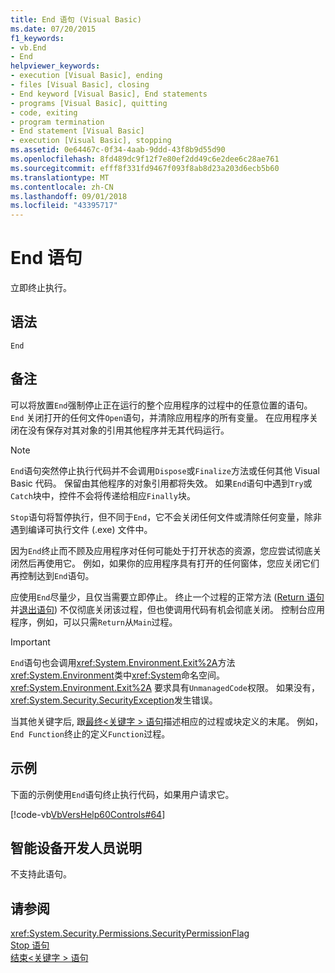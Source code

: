 ```yaml
---
title: End 语句 (Visual Basic)
ms.date: 07/20/2015
f1_keywords:
- vb.End
- End
helpviewer_keywords:
- execution [Visual Basic], ending
- files [Visual Basic], closing
- End keyword [Visual Basic], End statements
- programs [Visual Basic], quitting
- code, exiting
- program termination
- End statement [Visual Basic]
- execution [Visual Basic], stopping
ms.assetid: 0e64467c-0f34-4aab-9ddd-43f8b9d55d90
ms.openlocfilehash: 8fd489dc9f12f7e80ef2dd49c6e2dee6c28ae761
ms.sourcegitcommit: efff8f331fd9467f093f8ab8d23a203d6ecb5b60
ms.translationtype: MT
ms.contentlocale: zh-CN
ms.lasthandoff: 09/01/2018
ms.locfileid: "43395717"
---
```

# <a name="end-statement"></a>End 语句
立即终止执行。  
  
## <a name="syntax"></a>语法  
  
```  
End  
```  
  
## <a name="remarks"></a>备注  
 可以将放置`End`强制停止正在运行的整个应用程序的过程中的任意位置的语句。 `End` 关闭打开的任何文件`Open`语句，并清除应用程序的所有变量。 在应用程序关闭在没有保存对其对象的引用其他程序并无其代码运行。  
  
> [!NOTE]
>  `End`语句突然停止执行代码并不会调用`Dispose`或`Finalize`方法或任何其他 Visual Basic 代码。 保留由其他程序的对象引用都将失效。 如果`End`语句中遇到`Try`或`Catch`块中，控件不会将传递给相应`Finally`块。  
  
 `Stop`语句将暂停执行，但不同于`End`，它不会关闭任何文件或清除任何变量，除非遇到编译可执行文件 (.exe) 文件中。  
  
 因为`End`终止而不顾及应用程序对任何可能处于打开状态的资源，您应尝试彻底关闭然后再使用它。 例如，如果你的应用程序具有打开的任何窗体，您应关闭它们再控制达到`End`语句。  
  
 应使用`End`尽量少，且仅当需要立即停止。 终止一个过程的正常方法 ([Return 语句](../../../visual-basic/language-reference/statements/return-statement.md)并[退出语句](../../../visual-basic/language-reference/statements/exit-statement.md)) 不仅彻底关闭该过程，但也使调用代码有机会彻底关闭。 控制台应用程序，例如，可以只需`Return`从`Main`过程。  
  
> [!IMPORTANT]
>  `End`语句也会调用<xref:System.Environment.Exit%2A>方法<xref:System.Environment>类中<xref:System>命名空间。 <xref:System.Environment.Exit%2A> 要求具有`UnmanagedCode`权限。 如果没有，<xref:System.Security.SecurityException>发生错误。  
  
 当其他关键字后, 跟[最终\<关键字 > 语句](../../../visual-basic/language-reference/statements/end-keyword-statement.md)描述相应的过程或块定义的末尾。 例如，`End Function`终止的定义`Function`过程。  
  
## <a name="example"></a>示例  
 下面的示例使用`End`语句终止执行代码，如果用户请求它。  
  
 [!code-vb[VbVersHelp60Controls#64](../../../visual-basic/language-reference/statements/codesnippet/VisualBasic/end-statement_1.vb)]  
  
## <a name="smart-device-developer-notes"></a>智能设备开发人员说明  
 不支持此语句。  
  
## <a name="see-also"></a>请参阅  
 <xref:System.Security.Permissions.SecurityPermissionFlag>  
 [Stop 语句](../../../visual-basic/language-reference/statements/stop-statement.md)  
 [结束\<关键字 > 语句](../../../visual-basic/language-reference/statements/end-keyword-statement.md)
